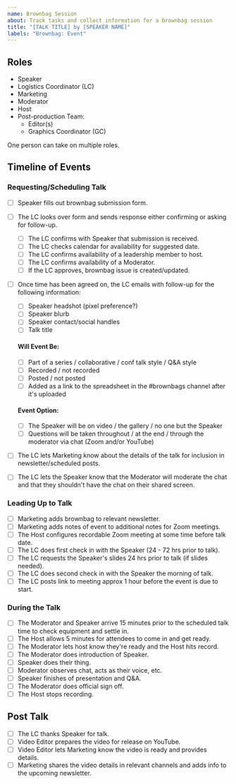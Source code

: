 ```yaml
---
name: Brownbag Session
about: Track tasks and collect information for a brownbag session
title: "[TALK TITLE] by [SPEAKER NAME]"
labels: "Brownbag: Event"
---
```


## Roles

- Speaker
- Logistics Coordinator (LC)
- Marketing
- Moderator
- Host
- Post-production Team:
  - Editor(s)
  - Graphics Coordinator (GC)

One person can take on multiple roles.

## Timeline of Events

### Requesting/Scheduling Talk

- [ ] Speaker fills out brownbag submission form.
- [ ] The LC looks over form and sends response either confirming or asking for follow-up.
  - [ ] The LC confirms with Speaker that submission is received.
  - [ ] The LC checks calendar for availability for suggested date.
  - [ ] The LC confirms availability of a leadership member to host.
  - [ ] The LC confirms availability of a Moderator.
  - [ ] If the LC approves, brownbag issue is created/updated.
- [ ] Once time has been agreed on, the LC emails with follow-up for the following information:

  - [ ] Speaker headshot (pixel preference?)
  - [ ] Speaker blurb
  - [ ] Speaker contact/social handles
  - [ ] Talk title

  #### Will Event Be:

  - [ ] Part of a series / collaborative / conf talk style / Q&A style
  - [ ] Recorded / not recorded
  - [ ] Posted / not posted
  - [ ] Added as a link to the spreadsheet in the #brownbags channel after it's uploaded

  #### Event Option:

  - [ ] The Speaker will be on video / the gallery / no one but the Speaker
  - [ ] Questions will be taken throughout / at the end / through the moderator via chat (Zoom and/or YouTube)

- [ ] The LC lets Marketing know about the details of the talk for inclusion in newsletter/scheduled posts.
- [ ] The LC lets the Speaker know that the Moderator will moderate the chat and that they shouldn't have the chat on their shared screen.

### Leading Up to Talk

- [ ] Marketing adds brownbag to relevant newsletter.
- [ ] Marketing adds notes of event to additional notes for Zoom meetings.
- [ ] The Host configures recordable Zoom meeting at some time before talk date.
- [ ] The LC does first check in with the Speaker (24 - 72 hrs prior to talk).
- [ ] The LC requests the Speaker's slides 24 hrs prior to talk (if slides needed).
- [ ] The LC does second check in with the Speaker the morning of talk.
- [ ] The LC posts link to meeting approx 1 hour before the event is due to start.

### During the Talk

- [ ] The Moderator and Speaker arrive 15 minutes prior to the scheduled talk time to check equipment and settle in.
- [ ] The Host allows 5 minutes for attendees to come in and get ready.
- [ ] The Moderator lets host know they're ready and the Host hits record.
- [ ] The Moderator does introduction of Speaker.
- [ ] Speaker does their thing.
- [ ] Moderator observes chat, acts as their voice, etc.
- [ ] Speaker finishes of presentation and Q&A.
- [ ] The Moderator does official sign off.
- [ ] The Host stops recording.

## Post Talk

- [ ] The LC thanks Speaker for talk.
- [ ] Video Editor prepares the video for release on YouTube.
- [ ] Video Editor lets Marketing know the video is ready and provides details.
- [ ] Marketing shares the video details in relevant channels and adds info to the upcoming newsletter.
